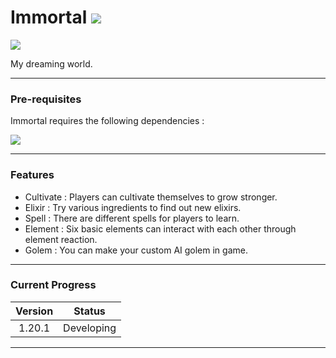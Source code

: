 # Immortal [![](https://cf.way2muchnoise.eu/full_794622_downloads.svg)](https://www.curseforge.com/minecraft/mc-mods/hungteens-lib)

[![](https://cf.way2muchnoise.eu/versions/794622.svg)](https://www.curseforge.com/minecraft/mc-mods/hungteens-lib)

My dreaming world.

---
### Pre-requisites

Immortal requires the following dependencies :

[![]( https://cf.way2muchnoise.eu/title/hungteens-lib.svg)](https://www.curseforge.com/minecraft/mc-mods/hungteens-lib)

---

### Features
* Cultivate : Players can cultivate themselves to grow stronger. 
* Elixir : Try various ingredients to find out new elixirs.
* Spell : There are different spells for players to learn.
* Element : Six basic elements can interact with each other through element reaction.
* Golem : You can make your custom AI golem in game.


---
### Current Progress

| Version |   Status   |
|:-------:|:----------:|
| 1.20.1  | Developing |
---
